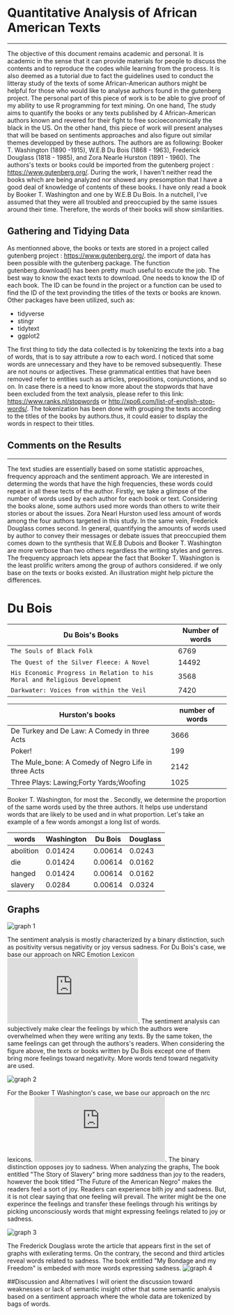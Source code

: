 # Quantitative Analysis of African American Texts
----
The objective of this document remains academic and personal. It is academic in the sense that it can provide materials for people to discuss the contents and to reproduce the codes while learning from the process. It is also deemed as a tutorial due to fact the guidelines used to conduct the litteray study of the texts of some African-American authors might be helpful for those who would like to analyse authors found in the gutenberg project.
The  personal part of this piece of work is to be able to give proof of my ability to use R programming for text mining. On one hand, The study aims to quantify the books or any texts published by 4 African-American authors known and revered for their fight to free socioeconomically the black in the US. On the other hand, this piece of work will present analyses that will be based on sentiments approaches and also figure out similar themes developped by these authors. The authors are as following: Booker T. Washington (1890 -1915), W.E.B Du Bois (1868 - 1963), Frederick Douglass (1818 - 1985), and Zora Nearle Hurston (1891 - 1960). 
The authors's texts or books could be imported from the gutenberg project :  https://www.gutenberg.org/. During the work, I haven't neither read the books which are being analyzed nor showed any presomption that I have a good deal of knowledge of contents of these books. I have only read a book by Booker T. Washington and one by W.E.B Du Bois. In a nutchell, I've assumed that they were all troubled and preoccupied by the same issues around their time. Therefore, the words of their books will show similarities.

## Gathering and Tidying Data
As mentionned above, the books or texts are stored in a project called gutenberg project : https://www.gutenberg.org/. the import of data has been possible with the gutenberg package. The function gutenberg.download() has been pretty much useful to excute the job. The best way to know the exact texts to download. One needs to know the ID of each book. The ID can be found in the project or a function can be used to find the ID of the text provinding the titles of the texts or books are known. Other packages have been utilized, such as:
* tidyverse
* stingr
* tidytext
* ggplot2

The first thing to tidy the data collected is by tokenizing the texts into a bag of words, that is to say attribute a row to each word. I noticed that some words are unnecessary and they have to be removed subsequently. These are not nouns or adjectives. These grammatical entities that have been removed refer to entities such as articles, prepositions, conjunctions, and so on.  In case there is a need to know more about the stopwords that have been excluded from the text analysis, please refer to this link: https://www.ranks.nl/stopwords or http://xpo6.com/list-of-english-stop-words/. The tokenization has been done with grouping the texts according to the titles of the books by authors.thus, it could easier to display the words in respect to their titles.  

## Comments on the Results
--- 
The text studies are essentially based on some statistic approaches, frequency approach and the sentiment approach. We are interested in determing the words that have the high frequencies, these words could repeat in all these tects of the author. Firstly, we take a glimpse of the number of words used by each author for each book or text. Considering the books alone, some authors used more words than others to write their stories or about the issues. Zora Nearl Hurston used less amount of words among the four authors targeted in this study. In the same vein, Frederick Douglass comes second. In general, quantifying the amounts of words used by author to convey their messages or debate issues that preoccupied them comes down to the synthesis that W.E.B Dubois and Booker T. Washington are more verbose than two others regardless the writing styles and genres. The frequency approach lets appear the fact that Booker T. Washington is the least prolific writers among the group of authors considered. if we only base on the texts or books existed. An illustration might help picture the differences. 
# Du Bois
| Du Bois's Books|Number of words|
|---|---|
|`The Souls of Black Folk`|6769|
|`The Quest of the Silver Fleece: A Novel`|14492|
|`His Economic Progress in Relation to his Moral and Religious Development`|3568|
|`Darkwater: Voices from within the Veil`|7420|

|Hurston's books|number of words|
|--|--|
|De Turkey and De Law: A Comedy in three Acts|3666|
|Poker!|199|
|The Mule_bone: A Comedy of Negro Life in three Acts|2142|
|Three Plays: Lawing;Forty Yards;Woofing|1025|

Booker T. Washington, for most the . Secondly, we determine the proportion of the same words used by the three authors. It helps use understand words that are likely to be used and in what proportion. Let's take an example of a few words amongst a long list of words. 

|words|Washington|Du Bois|Douglass|
|--|--|--|--|
|abolition|0.01424|0.00614|0.0243|
|die|0.01424|0.00614|0.0162|
|hanged|0.01424|0.00614|0.0162|
|slavery|0.0284|0.00614|0.0324|

## Graphs

![graph 1](https://github.com/danielsineus/BLACK_AMERICAN_TEXT/blob/master/plot_dubois.png)

The sentiment analysis is mostly characterized by a binary distinction, such as positivity versus negativity or joy versus sadness. For Du Bois's case, we base our approach on NRC Emotion Lexicon ![link](https://saifmohammad.com/WebPages/NRC-Emotion-Lexicon.htm). The sentiment analysis can subjectively make clear the feelings by which the authors were overwhelmed when they were writing any texts. By the same token, the same feelings can get through the authors's readers. When considering the figure above, the texts or books written by Du Bois except one of them bring more feelings toward negativity. More words tend toward negativity are used.  

![graph 2](https://github.com/danielsineus/BLACK_AMERICAN_TEXT/blob/master/plot_book.png)

For the Booker T Washington's case, we base our approach on the nrc lexicons. ![link](https://rstudio-pubs-static.s3.amazonaws.com/236096_2ef4566f995e48c1964013310bf197f1.html). The binary distinction opposes joy to sadness. When analyzing the graphs, The book entitled "The Story of Slavery" bring more saddness than joy to the readers, however the book titled "The Future of the American Negro" makes the readers feel a sort of joy. Readers can experience bith joy and sadness. But, it is not clear saying that one feeling will prevail. The writer might be the one experince the feelings and transfer these feelings through his writings by picking unconsciously words that might expressing feelings related to joy or sadness.

![graph 3](https://github.com/danielsineus/BLACK_AMERICAN_TEXT/blob/master/plot_fred.png)

The Frederick Douglass wrote the article that appears first in the set of graphs with exilerating terms. On the contrary, the second and third articles reveal words related to sadness. The book entitled "My Bondage and my Freedom" is embeded with more words expressing sadness. 
![graph 4](https://github.com/danielsineus/BLACK_AMERICAN_TEXT/blob/master/plot_neal.png)

##Discussion and Alternatives
I will orient the discussion toward weaknesses or lack of semantic insight other that some semantic analysis based on a sentiment approach where the whole data are tokenized by bags of words. 
